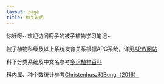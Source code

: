 ```yaml
---
layout: page
title: 相关说明
---
```


你好呀~ 欢迎访问鹿子的被子植物学习笔记~

被子植物科级及以上系统发育关系根据APG系统，详见[APW网站](http://www.mobot.org/MOBOT/research/APweb/)

科下分类系统及中文名参考[多识植物百科](http://duocet.ibiodiversity.net/index.php?title=首页)

科内属、种个数统计参考[Christenhusz和Bung（2016）](https://www.biotaxa.org/Phytotaxa/article/view/phytotaxa.261.3.1)